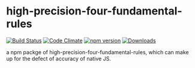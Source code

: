 # high-precision-four-fundamental-rules
[![Build Status](https://travis-ci.org/StevenLikeWatermelon/high-precision-four-fundamental-rules.svg?branch=master)](https://travis-ci.org/StevenLikeWatermelon/high-precision-four-fundamental-rules)   [![Code Climate](https://codeclimate.com/github/StevenLikeWatermelon/high-precision-four-fundamental-rules/badges/gpa.svg)](https://codeclimate.com/github/StevenLikeWatermelon/high-precision-four-fundamental-rules)   [![npm version](https://badge.fury.io/js/high-precision-four-fundamental-rules.svg)](https://badge.fury.io/js/high-precision-four-fundamental-rules)   [![Downloads](http://img.shields.io/npm/dm/high-precision-four-fundamental-rules.svg)](https://www.npmjs.com/package/high-precision-four-fundamental-rules)

a npm packge of high-precision-four-fundamental-rules, which can make up for the defect of accuracy of native JS.
